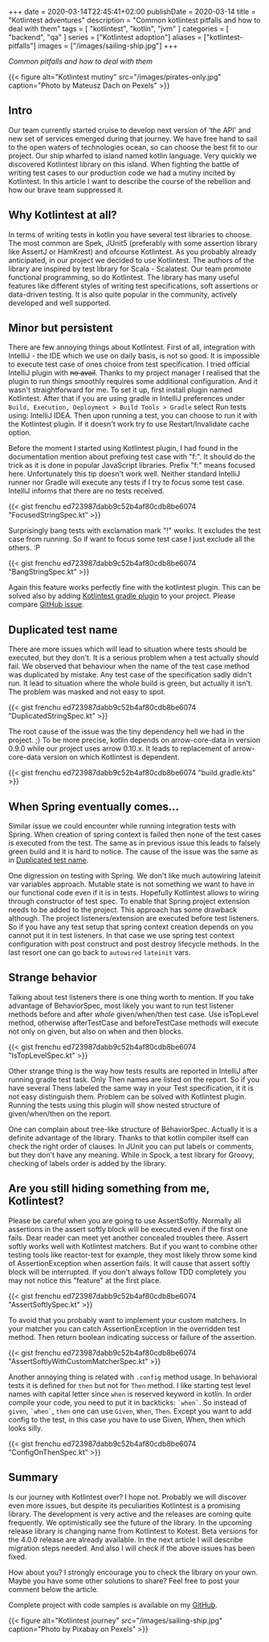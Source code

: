 +++
date = 2020-03-14T22:45:41+02:00
publishDate = 2020-03-14
title = "Kotlintest adventures"
description = "Common kotlintest pitfalls and how to deal with them"
tags = [
    "kotlintest",
    "kotlin",
    "jvm"
]
categories = [
    "backend",
    "qa"
]
series = ["Kotlintest adoption"]
aliases = ["kotlintest-pitfalls"]
images = ["/images/sailing-ship.jpg"]
+++

*Common pitfalls and how to deal with them*

{{< figure alt="Kotlintest mutiny" src="/images/pirates-only.jpg" caption="Photo by Mateusz Dach on Pexels" >}}

## Intro
Our team currently started cruise to develop next version of ‘the API' and new set of services emerged during that journey. 
We have free hand to sail to the open waters of technologies ocean, so can choose the best fit to our project. 
Our ship wharfed to island named kotlin language. Very quickly we discovered Kotlintest library on this island. 
When fighting the battle of writing test cases to our production code we had a mutiny incited by Kotlintest. 
In this article I want to describe the course of the rebellion and how our brave team suppressed it.

## Why Kotlintest at all?
In terms of writing tests in kotlin you have several test libraries to choose. 
The most common are Spek, JUnit5 (preferably with some assertion library like AssertJ or HamKrest) and ofcourse Kotlintest. 
As you probably already anticipated, in our project we decided to use Kotlintest. 
The authors of the library are inspired by test library for Scala - Scalatest. Our team promote functional programming, so do Kotlintest. 
The library has many useful features like different styles of writing test specifications, soft assertions or data-driven testing. 
It is also quite popular in the community, actively developed and well supported.

## Minor but persistent
There are few annoying things about Kotlintest. First of all, integration with IntelliJ - the IDE which we use on daily basis, is not so good. 
It is impossible to execute test case of ones choice from test specification. I tried official IntelliJ plugin with ~~no avail~~. 
Thanks to my project manager I realised that the plugin to run things smoothly requires some additional configuration.
And it wasn't straightforward for me. To set it up, first install plugin named Kotlintest. 
After that if you are using gradle in IntelliJ preferences under `Build, Execution, Deployment > Build Tools > Gradle` 
select Run tests using: IntelliJ IDEA. Then upon running a test, you can choose to run it with the Kotlintest plugin. 
If it doesn't work try to use Restart/Invalidate cache option.

Before the moment I started using Kotlintest plugin, I had found in the documentation mention about prefixing test case with "f:". 
It should do the trick as it is done in popular JavaScript libraries. Prefix "f:" means focused here. 
Unfortunately this tip doesn't work well. 
Neither standard IntelliJ runner nor Gradle will execute any tests if I try to focus some test case. 
IntelliJ informs that there are no tests received.

{{< gist frenchu ed723987dabb9c52b4af80cdb8be6074 "FocusedStringSpec.kt" >}}

Surprisingly bang tests with exclamation mark "!" works. 
It excludes the test case from running. So if want to focus some test case I just exclude all the others. :P 

{{< gist frenchu ed723987dabb9c52b4af80cdb8be6074 "BangStringSpec.kt" >}}

Again this feature works perfectly fine with the kotlintest plugin. 
This can be solved also by adding [Kotlintest gradle plugin](https://plugins.gradle.org/plugin/io.kotlintest) to your project. 
Please compare [GitHub issue](https://github.com/kotest/kotest/issues/605).

## Duplicated test name
There are more issues which will lead to situation where tests should be executed, but they don't. 
It is a serious problem when a test actually should fail. 
We observed that behaviour when the name of the test case method was duplicated by mistake.
Any test case of the specification sadly didn't run.
It lead to situation where the whole build is green, but actually it isn't. The problem was masked and not easy to spot.

{{< gist frenchu ed723987dabb9c52b4af80cdb8be6074 "DuplicatedStringSpec.kt" >}}

The root cause of the issue was the tiny dependency hell we had in the project. ;) 
To be more precise, kotlin depends on arrow-core-data in version 0.9.0 while our project uses arrow 0.10.x. 
It leads to replacement of arrow-core-data version on which Kotlintest is dependent.

{{< gist frenchu ed723987dabb9c52b4af80cdb8be6074 "build.gradle.kts" >}}

## When Spring eventually comes...
Similar issue we could encounter while running integration tests with Spring. 
When creation of spring context is failed then none of the test cases is executed from the test. 
The same as in previous issue this leads to falsely green build and it is hard to notice. 
The cause of the issue was the same as in [Duplicated test name](#duplicated-test-name).

One digression on testing with Spring. We don't like much autowiring lateinit var variables approach. 
Mutable state is not something we want to have in our functional code even if it is in tests. 
Hopefully Kotlintest allows to wiring through constructor of test spec. 
To enable that Spring project extension needs to be added to the project. This approach has some drawback although. 
The project listeners/extension are executed before test listeners. 
So if you have any test setup that spring context creation depends on you cannot put it in test listeners. 
In that case we use spring test context configuration with post construct and post destroy lifecycle methods. 
In the last resort one can go back to `autowired` `lateinit` vars.

## Strange behavior
Talking about test listeners there is one thing worth to mention. 
If you take advantage of BehaviorSpec, most likely you want to run test listener methods before and after *whole* 
given/when/then test case. Use isTopLevel method, otherwise afterTestCase and beforeTestCase methods will execute not only on given, 
but also on when and then blocks.

{{< gist frenchu ed723987dabb9c52b4af80cdb8be6074 "IsTopLevelSpec.kt" >}}

Other strange thing is the way how tests results are reported in IntelliJ after running gradle test task. 
Only Then names are listed on the report. So if you have several Thens labeled the same way in your Test specification, 
it it is not easy distinguish them. Problem can be solved with Kotlintest plugin. 
Running the tests using this plugin will show nested structure of given/when/then on the report.

One can complain about tree-like structure of BehaviorSpec. Actually it is a definite advantage of the library. 
Thanks to that kotlin compiler itself can check the right order of clauses. 
In JUnit you can put labels or comments, but they don't have any meaning. 
While in Spock, a test library for Groovy, checking of labels order is added by the library.

## Are you still hiding something from me, Kotlintest?
Please be careful when you are going to use AssertSoftly. 
Normally all assertions in the assert softly block will be executed even if the first one fails. 
Dear reader can meet yet another concealed troubles there. Assert softly works well with Kotlintest matchers. 
But if you want to combine other testing tools like reactor-test for example, 
they most likely throw some kind of AssertionException when assertion fails. 
It will cause that assert softly block will be interrupted. 
If you don't always follow TDD completely you may not notice this "feature" at the first place. 

{{< gist frenchu ed723987dabb9c52b4af80cdb8be6074 "AssertSoftlySpec.kt" >}}

To avoid that you probably want to implement your custom matchers. 
In your matcher you can catch AssertionException in the overridden test method. 
Then return boolean indicating success or failure of the assertion.

{{< gist frenchu ed723987dabb9c52b4af80cdb8be6074 "AssertSoftlyWithCustomMatcherSpec.kt" >}}

Another annoying thing is related with `.config` method usage. 
In behavioral tests it is defined for `then` but not for `Then` method. 
I like starting test level names with capital letter since `when` is reserved keyword in kotlin. 
In order compile your code, you need to put it in backticks: `` `when` ``. 
So instead of `given`, `` `when` ``, `then` one can use `Given`, `When`, `Then`. 
Except you want to add config to the test, in this case you have to use Given, When, then which looks silly.

{{< gist frenchu ed723987dabb9c52b4af80cdb8be6074 "ConfigOnThenSpec.kt" >}}

## Summary
Is our journey with Kotlintest over? I hope not. Probably we will discover even more issues, 
but despite its peculiarities Kotlintest is a promising library. 
The development is very active and the releases are coming quite frequently. 
We optimistically see the future of the library. 
In the upcoming release library is changing name from Kotlintest to Kotest. 
Beta versions for the 4.0.0 release are already available. In the next article I will describe migration steps needed. 
And also I will check if the above issues has been fixed.

How about you? I strongly encourage you to check the library on your own. Maybe you have some other solutions to share? Feel free to post your comment below the article.

Complete project with code samples is available on my [GitHub](https://github.com/frenchu/kotlintest-pitfalls).

{{< figure alt="Kotlintest journey" src="/images/sailing-ship.jpg" caption="Photo by Pixabay on Pexels" >}}
